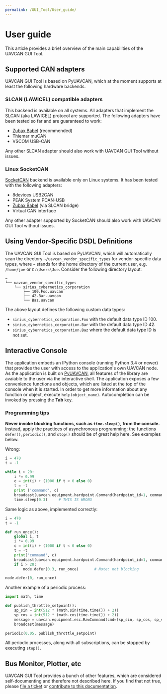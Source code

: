 ```yaml
---
permalink: /GUI_Tool/User_guide/
---
```


# User guide

This article provides a brief overview of the main capabilities of the UAVCAN GUI Tool.

## Supported CAN adapters

UAVCAN GUI Tool is based on PyUAVCAN, which at the moment supports at least the following hardware backends.

### SLCAN (LAWICEL) compatible adapters

This backend is available on all systems.
All adapters that implement the SLCAN (aka LAWICEL) protocol are supported.
The following adapters have been tested so far and are guaranteed to work:

* [Zubax Babel](https://docs.zubax.com/zubax_babel) (recommended)
* Thiemar muCAN
* VSCOM USB-CAN

Any other SLCAN adapter should also work with UAVCAN GUI Tool without issues.

### Linux SocketCAN

[SocketCAN](https://en.wikipedia.org/wiki/SocketCAN) backend is available only on Linux systems.
It has been tested with the following adapters:

* 8devices USB2CAN
* PEAK System PCAN-USB
* [Zubax Babel](https://docs.zubax.com/zubax_babel) (via SLCAN bridge)
* Virtual CAN interface

Any other adapter supported by SocketCAN should also work with UAVCAN GUI Tool without issues.

## Using Vendor-Specific DSDL Definitions

The UAVCAN GUI Tool is based on PyUAVCAN,
which will automatically scan the directory `~/uavcan_vendor_specific_types` for vendor-specific data types,
where `~` stands for the home directory of the current user, e.g. `/home/joe` or `C:\Users\Joe`.
Consider the following directory layout:

```
~
└── uavcan_vendor_specific_types
    └── sirius_cybernetics_corporation
        ├── 100.Foo.uavcan
        ├── 42.Bar.uavcan
        └── Baz.uavcan
```

The above layout defines the following custom data types:

* `sirius_cybernetics_corporation.Foo` with the default data type ID 100.
* `sirius_cybernetics_corporation.Bar` with the default data type ID 42.
* `sirius_cybernetics_corporation.Baz` where the default data type ID is not set.

## Interactive Console

The application embeds an IPython console (running Python 3.4 or newer)
that provides the user with access to the application's own UAVCAN node.
As the application is built on [PyUAVCAN](/Implementations/Pyuavcan),
all features of the library are avaiable to the user via the interactive shell.
The application exposes a few convenience functions and objects, which are listed at the top of the console
when it is started.
In order to get more information about any function or object, execute `help(object_name)`.
Autocompletion can be invoked by pressing the **Tab** key.

### Programming tips

**Never invoke blocking functions, such as `time.sleep()`, from the console.**
Instead, apply the practices of asynchronous programming;
the functions `defer()`, `periodic()`, and `stop()` should be of great help here.
See examples below.

Wrong:

```python
i = 470
t = -1

while i > 20:
    i *= 0.99
    c = int(i) + (1000 if t < 0 else 0)
    t = -t
    print ('command', c)
    broadcast(uavcan.equipment.hardpoint.Command(hardpoint_id=1, command=c))
    time.sleep(0.3)     # THIS IS WRONG
```

Same logic as above, implemented correctly:

```python
i = 470
t = -1

def run_once():
    global i, t
    i *= 0.99
    c = int(i) + (1000 if t < 0 else 0)
    t = -t
    print('command', c)
    broadcast(uavcan.equipment.hardpoint.Command(hardpoint_id=1, command=c))
    if i > 20:
        node.defer(0.3, run_once)       # Note: not blocking

node.defer(0, run_once)
```

Another example of a periodic process:

```python
import math, time

def publish_throttle_setpoint():
    sp_sin = int(512 * (math.sin(time.time()) + 2))
    sp_cos = int(512 * (math.cos(time.time()) + 2))
    message = uavcan.equipment.esc.RawCommand(cmd=[sp_sin, sp_cos, sp_sin, sp_cos])
    broadcast(message)

periodic(0.05, publish_throttle_setpoint)
```

All periodic processes, along with all subscriptions, can be stopped by executing `stop()`.

## Bus Monitor, Plotter, etc

UAVCAN GUI Tool provides a bunch of other features,
which are considered self-documenting and therefore not described here.
If you find that not true, please [file a ticket](https://github.com/UAVCAN/gui_tool)
or [contribute to this documentation](https://github.com/UAVCAN/uavcan.github.io).

